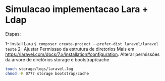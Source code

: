 # Simulacao implementacao Lara + Ldap

Etapas: 

1- Install Lara
    `$ composer create-project --prefer-dist laravel/laravel teste`
2- Ajustar Permissao da estrutura de diretorios
    Mais em https://laravel.com/docs/7.x/installation#configuration.
    Alterar permissões da árvore de diretórios storage e bootstrap/cache
```bash
touch storage/logs/laravel.log
chmod -R 0777 storage bootstrap/cache
```